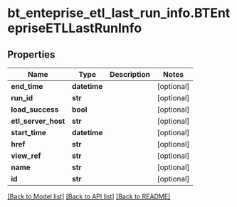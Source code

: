# bt_enteprise_etl_last_run_info.BTEntepriseETLLastRunInfo

## Properties
Name | Type | Description | Notes
------------ | ------------- | ------------- | -------------
**end_time** | **datetime** |  | [optional] 
**run_id** | **str** |  | [optional] 
**load_success** | **bool** |  | [optional] 
**etl_server_host** | **str** |  | [optional] 
**start_time** | **datetime** |  | [optional] 
**href** | **str** |  | [optional] 
**view_ref** | **str** |  | [optional] 
**name** | **str** |  | [optional] 
**id** | **str** |  | [optional] 

[[Back to Model list]](../README.md#documentation-for-models) [[Back to API list]](../README.md#documentation-for-api-endpoints) [[Back to README]](../README.md)


